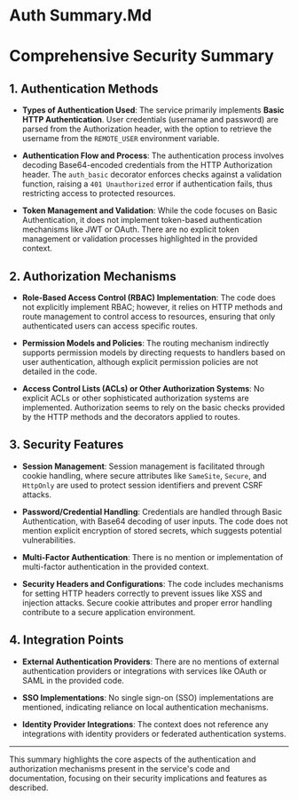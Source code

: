 # Auth Summary.Md

# Comprehensive Security Summary

## 1. Authentication Methods
- **Types of Authentication Used**: The service primarily implements **Basic HTTP Authentication**. User credentials (username and password) are parsed from the Authorization header, with the option to retrieve the username from the `REMOTE_USER` environment variable.
  
- **Authentication Flow and Process**: The authentication process involves decoding Base64-encoded credentials from the HTTP Authorization header. The `auth_basic` decorator enforces checks against a validation function, raising a `401 Unauthorized` error if authentication fails, thus restricting access to protected resources.
  
- **Token Management and Validation**: While the code focuses on Basic Authentication, it does not implement token-based authentication mechanisms like JWT or OAuth. There are no explicit token management or validation processes highlighted in the provided context.

## 2. Authorization Mechanisms
- **Role-Based Access Control (RBAC) Implementation**: The code does not explicitly implement RBAC; however, it relies on HTTP methods and route management to control access to resources, ensuring that only authenticated users can access specific routes.
  
- **Permission Models and Policies**: The routing mechanism indirectly supports permission models by directing requests to handlers based on user authentication, although explicit permission policies are not detailed in the code.
  
- **Access Control Lists (ACLs) or Other Authorization Systems**: No explicit ACLs or other sophisticated authorization systems are implemented. Authorization seems to rely on the basic checks provided by the HTTP methods and the decorators applied to routes.

## 3. Security Features
- **Session Management**: Session management is facilitated through cookie handling, where secure attributes like `SameSite`, `Secure`, and `HttpOnly` are used to protect session identifiers and prevent CSRF attacks.
  
- **Password/Credential Handling**: Credentials are handled through Basic Authentication, with Base64 decoding of user inputs. The code does not mention explicit encryption of stored secrets, which suggests potential vulnerabilities.
  
- **Multi-Factor Authentication**: There is no mention or implementation of multi-factor authentication in the provided context.
  
- **Security Headers and Configurations**: The code includes mechanisms for setting HTTP headers correctly to prevent issues like XSS and injection attacks. Secure cookie attributes and proper error handling contribute to a secure application environment.

## 4. Integration Points
- **External Authentication Providers**: There are no mentions of external authentication providers or integrations with services like OAuth or SAML in the provided code.
  
- **SSO Implementations**: No single sign-on (SSO) implementations are mentioned, indicating reliance on local authentication mechanisms.
  
- **Identity Provider Integrations**: The context does not reference any integrations with identity providers or federated authentication systems.

---

This summary highlights the core aspects of the authentication and authorization mechanisms present in the service's code and documentation, focusing on their security implications and features as described.